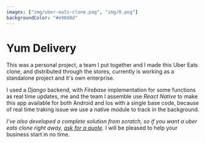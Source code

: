 ```yaml
---
images: ["img/uber-eats-clone.png", "img/0.png"]
backgroundColor: "#e9680d"
---
```


# Yum Delivery

This was a personal project, a team I put together and I made this Uber Eats clone, and distributed through the stores, currently is working as a standalone project and it's own enterprise.

I used a _Django_ backend, with _Firebase_ implementation for some functions as real time updates, me and the team I assemble use _React Native_ to make this app available for both Android and Ios with a single base code, because of real time traking issue we use a native module to track in the background.

_I've also developed a complete solution from scratch, so if you want a uber eats clone right away, [ask for a quote](cp-food-delivery)._ I will be pleased to help your business start in no time.
